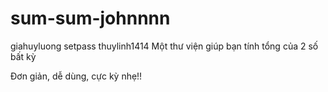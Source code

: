 # sum-sum-johnnnn
giahuyluong
setpass
thuylinh1414
Một thư viện giúp bạn tính tổng của 2 số bất kỳ

Đơn giản, dễ dùng, cực kỳ nhẹ!!
